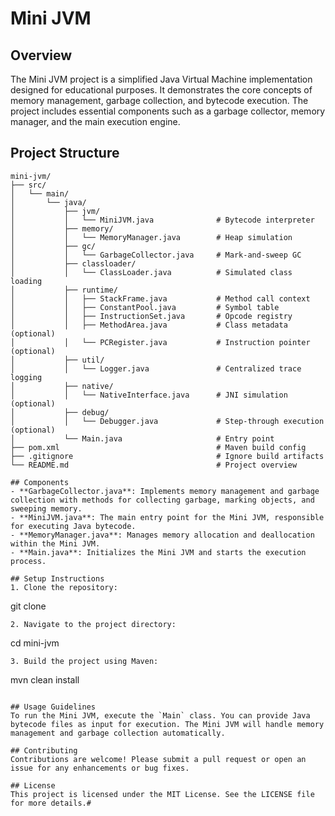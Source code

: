 # Mini JVM

## Overview
The Mini JVM project is a simplified Java Virtual Machine implementation designed for educational purposes. It demonstrates the core concepts of memory management, garbage collection, and bytecode execution. The project includes essential components such as a garbage collector, memory manager, and the main execution engine.

## Project Structure
```
mini-jvm/
├── src/
│   └── main/
│       └── java/
│           ├── jvm/
│           │   └── MiniJVM.java              # Bytecode interpreter
│           ├── memory/
│           │   └── MemoryManager.java        # Heap simulation
│           ├── gc/
│           │   └── GarbageCollector.java     # Mark-and-sweep GC
│           ├── classloader/
│           │   └── ClassLoader.java          # Simulated class loading
│           ├── runtime/
│           │   ├── StackFrame.java           # Method call context
│           │   ├── ConstantPool.java         # Symbol table
│           │   ├── InstructionSet.java       # Opcode registry
│           │   ├── MethodArea.java           # Class metadata (optional)
│           │   └── PCRegister.java           # Instruction pointer (optional)
│           ├── util/
│           │   └── Logger.java               # Centralized trace logging
│           ├── native/
│           │   └── NativeInterface.java      # JNI simulation (optional)
│           ├── debug/
│           │   └── Debugger.java             # Step-through execution (optional)
│           └── Main.java                     # Entry point
├── pom.xml                                   # Maven build config
├── .gitignore                                # Ignore build artifacts
└── README.md                                 # Project overview

## Components
- **GarbageCollector.java**: Implements memory management and garbage collection with methods for collecting garbage, marking objects, and sweeping memory.
- **MiniJVM.java**: The main entry point for the Mini JVM, responsible for executing Java bytecode.
- **MemoryManager.java**: Manages memory allocation and deallocation within the Mini JVM.
- **Main.java**: Initializes the Mini JVM and starts the execution process.

## Setup Instructions
1. Clone the repository:
   ```
   git clone <repository-url>
   ```
2. Navigate to the project directory:
   ```
   cd mini-jvm
   ```
3. Build the project using Maven:
   ```
   mvn clean install
   ```

## Usage Guidelines
To run the Mini JVM, execute the `Main` class. You can provide Java bytecode files as input for execution. The Mini JVM will handle memory management and garbage collection automatically.

## Contributing
Contributions are welcome! Please submit a pull request or open an issue for any enhancements or bug fixes.

## License
This project is licensed under the MIT License. See the LICENSE file for more details.#
